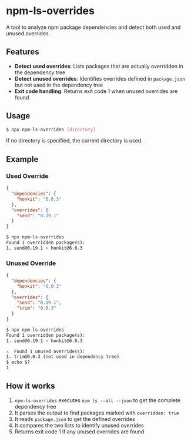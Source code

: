 # npm-ls-overrides

A tool to analyze npm package dependencies and detect both used and unused overrides.

## Features

- **Detect used overrides**: Lists packages that are actually overridden in the dependency tree
- **Detect unused overrides**: Identifies overrides defined in `package.json` but not used in the dependency tree
- **Exit code handling**: Returns exit code 1 when unused overrides are found

## Usage

```bash
$ npx npm-ls-overrides [directory]
```

If no directory is specified, the current directory is used.

## Example

### Used Override

```json:package.json
{
  "dependencies": {
    "honkit": "6.0.3"
  },
  "overrides": {
    "send": "0.19.1"
  }
}
```

```bash
$ npx npm-ls-overrides
Found 1 overridden package(s):
1. send@0.19.1 > honkit@6.0.3
```

### Unused Override

```json:package.json
{
  "dependencies": {
    "honkit": "6.0.3"
  },
  "overrides": {
    "send": "0.19.1",
    "trim": "0.0.3"
  }
}
```

```bash
$ npx npm-ls-overrides
Found 1 overridden package(s):
1. send@0.19.1 > honkit@6.0.3

⚠️  Found 1 unused override(s):
1. trim@0.0.3 (not used in dependency tree)
$ echo $?
1
```

## How it works

1. `npm-ls-overrides` executes `npm ls --all --json` to get the complete dependency tree
2. It parses the output to find packages marked with `overridden: true`
3. It reads `package.json` to get the defined overrides
4. It compares the two lists to identify unused overrides
5. Returns exit code 1 if any unused overrides are found
